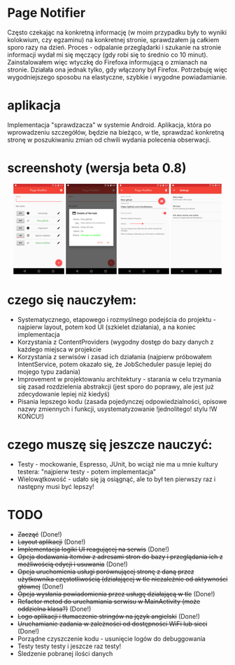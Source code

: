  # Page Notifier
 Często czekając na konkretną informację (w moim przypadku były to wyniki kolokwium, czy egzaminu) na konkretnej stronie, sprawdzałem ją całkiem sporo razy na dzień. Proces - odpalanie przeglądarki i szukanie na stronie informacji wydał mi się męczący (gdy robi się to średnio co 10 minut). Zainstalowałem więc wtyczkę do Firefoxa informującą o zmianach na stronie. Działała ona jednak tylko, gdy włączony był Firefox. Potrzebuję więc wygodniejszego sposobu na elastyczne, szybkie i wygodne powiadamianie.
 
 # aplikacja
 Implementacja "sprawdzacza" w systemie Android. Aplikacja, która po wprowadzeniu szczegółów, będzie na bieżąco, w tle, sprawdzać konkretną stronę w poszukiwaniu zmian od chwili wydania polecenia obserwacji.

 # screenshoty (wersja beta 0.8)
 
<div align="center">
   <img src="screenshots/main_ss.png" width="23%" />
   <img src="screenshots/details_ss.png" width="23%" />
   <img src="screenshots/newtask_ss.png" width="23%" />
   <img src="screenshots/settings_ss.png" width="23%" />
</div>

 # czego się nauczyłem:
* Systematycznego, etapowego i rozmyślnego podejścia do projektu - najpierw layout, potem kod UI (szkielet działania), a na koniec implementacja
* Korzystania z ContentProviders (wygodny dostęp do bazy danych z każdego miejsca w projekcie
* Korzystania z serwisów i zasad ich działania (najpierw próbowałem IntentService, potem okazało się, że JobScheduler pasuje lepiej do mojego typu zadania)
* Improvement w projektowaniu architektury - starania w celu trzymania się zasad rozdzielenia abstrakcji (jest sporo do poprawy, ale jest już zdecydowanie lepiej niż kiedyś)
* Pisania lepszego kodu (zasada pojedynczej odpowiedzialności, opisowe nazwy zmiennych i funkcji, usystematyzowanie !jednolitego! stylu !W KOŃCU!)

 # czego muszę się jeszcze nauczyć:
* Testy - mockowanie, Espresso, JUnit, bo wciąż nie ma u mnie kultury testera: "najpierw testy - potem implementacja"
* Wielowątkowość - udało się ją osiągnąć, ale to był ten pierwszy raz i następny musi być lepszy!


 # TODO
 * ~~Zacząć~~ (Done!)
 * ~~Layout aplikacji~~ (Done!)
 * ~~Implementacja logiki UI reagującej na serwis~~ (Done!)
 * ~~Opcja dodawania itemów z adresami stron do bazy i przeglądania ich z możliwością edycji i usuwania~~ (Done!)
 * ~~Opcja uruchomienia usługi porównującej stronę z daną przez użytkownika częstotliwością (działającej w tle niezależnie od aktywności głównej~~ (Done!)
 * ~~Opcja wysłania powiadomienia przez usługę działającą w tle~~ (Done!)
 * ~~Refactor metod do uruchamiania serwisu w MainActivity (może oddzielna klasa?)~~ (Done!)
 * ~~Logo aplikacji i tłumaczenie stringów na język angielski~~ (Done!)
 * ~~Uruchamianie zadania w zależności od dostępności WiFi lub sieci~~ (Done!)
 * Porządne czyszczenie kodu - usunięcie logów do debuggowania
 * Testy testy testy i jeszcze raz testy!
 * Śledzenie pobranej ilości danych


